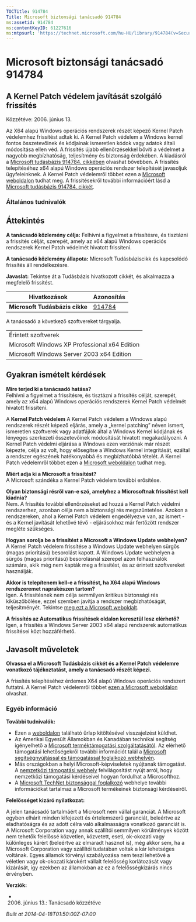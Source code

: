 ```yaml
---
TOCTitle: 914784
Title: Microsoft biztonsági tanácsadó 914784
ms:assetid: 914784
ms:contentKeyID: 61227616
ms:mtpsurl: 'https://technet.microsoft.com/hu-HU/library/914784(v=Security.10)'
---
```




Microsoft biztonsági tanácsadó 914784
=====================================

A Kernel Patch védelem javítását szolgáló frissítés
---------------------------------------------------

Közzétéve: 2006. június 13.

Az X64 alapú Windows operációs rendszerek részét képező Kernel Patch védelemhez frissítést adtak ki. A Kernel Patch védelem a Windows kernel fontos összetevőinek és kódjainak ismeretlen kódok vagy adatok általi módosítása ellen véd. A frissítés újabb ellenőrzésekkel bővíti a védelmet a nagyobb megbízhatóság, teljesítmény és biztonság érdekében. A kiadásról a [Microsoft tudásbázis 914784. cikkében](http://support.microsoft.com/kb/891861) olvashat bővebben. A frissítés telepítéséhez x64 alapú Windows operációs rendszer telepítését javasoljuk ügyfeleinknek. A Kernel Patch védelemről többet ezen a [Microsoft weboldalon](http://www.microsoft.com/whdc/driver/kernel/64bitpatch_faq.mspx) tudhat meg. A frissítésekről további információért lásd a [Microsoft tudásbázis 914784. cikkét](http://support.microsoft.com/kb/891861).

### Általános tudnivalók

Áttekintés
----------


**A tanácsadó közlemény célja:** Felhívni a figyelmet a frissítésre, és tisztázni a frissítés célját, szerepét, amely az x64 alapú Windows operációs rendszerek Kernel Patch védelmét hivatott frissíteni.

**A tanácsadó közlemény állapota:** Microsoft Tudásbáziscikk és kapcsolódó frissítés áll rendelkezésre.

**Javaslat:** Tekintse át a Tudásbázis hivatkozott cikkét, és alkalmazza a megfelelő frissítést.

| Hivatkozások                   | Azonosítás                                       |
|--------------------------------|--------------------------------------------------|
| **Microsoft Tudásbázis cikke** | [914784](http://support.microsoft.com/kb/891861) |

A tanácsadó a következő szoftvereket tárgyalja.

|                                               |
|-----------------------------------------------|
| Érintett szoftverek                           |
| Microsoft Windows XP Professional x64 Edition |
| Microsoft Windows Server 2003 x64 Edition     |

Gyakran ismételt kérdések
-------------------------


**Mire terjed ki a tanácsadó hatása?**  
Felhívni a figyelmet a frissítésre, és tisztázni a frissítés célját, szerepét, amely az x64 alapú Windows operációs rendszerek Kernel Patch védelmét hivatott frissíteni.

A **Kernel Patch védelem**
A Kernel Patch védelem a Windows alapú rendszerek részét képező eljárás, amely a „kernel patching” néven ismert, ismeretlen szoftverek vagy adatfájlok által a Windows Kernel kódjának és lényeges szerkezeti összetevőinek módosítását hivatott megakadályozni. A Kernel Patch védelmi eljárása a Windows ezen verziónak már részét képezte, célja az volt, hogy elősegítse a Windows Kernel integritását, ezáltal a rendszer egészének hatékonyabbá és megbízhatóbbá tételét. A Kernel Patch védelemről többet ezen a [Microsoft weboldalon](http://www.microsoft.com/whdc/driver/kernel/64bitpatch_faq.mspx) tudhat meg.

**Miért adja ki a Microsoft a frissítést?**  
A Microsoft szándéka a Kernel Patch védelem további erősítése.

**Olyan biztonsági résről van-e szó, amelyhez a Microsoftnak frissítést kell kiadnia?**  
Nem. A frissítés további ellenőrzéseket ad hozzá a Kernel Patch védelmi rendszerhez, azonban célja nem a biztonsági rés megszüntetése. Azokon a rendszereken, ahol a Kernel Patch védelem engedélyezve van, az ismert - és a Kernel javítását lehetővé tévő - eljárásokhoz már fertőzött rendszer megléte szükséges.

**Hogyan sorolja be a frissítést a Microsoft a Windows Update webhelyen?**  
A Kernel Patch védelem frissítése a Windows Update webhelyen sürgős (magas prioritású) besorolást kapott. A Windows Update webhelyen a sürgős (magas prioritású) besorolásnál szerepel azon felhasználók számára, akik még nem kapták meg a frissítést, és az érintett szoftvereket használják.

**Akkor is telepítenem kell-e a frissítést, ha X64 alapú Windows rendszeremet naprakészen tartom?**  
Igen. A frissítésnek nem célja semmilyen kritikus biztonsági rés kiküszöbölése, ezzel szemben javítja a rendszer megbízhatóságát, teljesítményét. Tekintse [meg ezt a Microsoft weboldalt](http://www.microsoft.com/whdc/driver/kernel/64bitpatch_faq.mspx).

**A frissítés az Automatikus frissítések oldalon keresztül lesz elérhető?**  
Igen, a frissítés a Windows Server 2003 x64 alapú rendszerek automatikus frissítései közt hozzáférhető.

Javasolt műveletek
------------------


**Olvassa el a Microsoft Tudásbázis cikkét és a Kernel Patch védelemre vonatkozó tájékoztatást, amely a tanácsadó részét képezi.**

A frissítés telepítéséhez érdemes X64 alapú Windows operációs rendszert futtatni. A Kernel Patch védelemről többet [ezen a Microsoft weboldalon](http://www.microsoft.com/whdc/driver/kernel/64bitpatch_faq.mspx) olvashat.

### Egyéb információ

**További tudnivalók:**

-   Ezen a [weboldalon](https://support.microsoft.com/common/survey.aspx?scid=sw;en;1257&amp;showpage=1&amp;ws=technet&amp;sd=tech) található űrlap kitöltésével visszajelzést küldhet.
-   Az Amerikai Egyesült Államokban és Kanadában technikai segítség igényelhető a [Microsoft terméktámogatási szolgáltatásától](http://go.microsoft.com/fwlink/?linkid=21131). Az elérhető támogatási lehetőségekről további információt talál a [Microsoft segítségnyújtással és támogatással foglalkozó webhelyén](http://support.microsoft.com).
-   Más országokban a helyi Microsoft-képviseletek nyújtanak támogatást. A [nemzetközi támogatási webhely](http://go.microsoft.com/fwlink/?linkid=21155) felvilágosítást nyújt arról, hogy nemzetközi támogatási kérdéseivel hogyan fordulhat a Microsofthoz.
-   A [Microsoft TechNet biztonsággal foglalkozó](http://go.microsoft.com/fwlink/?linkid=21132) webhelye további információkat tartalmaz a Microsoft termékeinek biztonsági kérdéseiről.

**Felelősséget kizáró nyilatkozat:**

A jelen tanácsadó tartalmáért a Microsoft nem vállal garanciát. A Microsoft egyben elhárít minden kifejezett és értelemszerű garanciát, beleértve az eladhatóságra és az adott célra való alkalmasságra vonatkozó garanciát is. A Microsoft Corporation vagy annak szállítói semmilyen körülmények között nem tehetők felelőssé közvetlen, közvetett, eseti, ok-okozati vagy különleges kárért (beleértve az elmaradt hasznot is), még akkor sem, ha a Microsoft Corporation vagy szállítói tudatában voltak a kár lehetséges voltának. Egyes államok törvényi szabályozása nem teszi lehetővé a véletlen vagy ok-okozati károkért vállalt felelősség korlátozását vagy kizárását, így ezekben az államokban az ez a felelősségkizárás nincs érvényben.

**Verziók:**

-   2006. június 13.: Tanácsadó közzétéve

*Built at 2014-04-18T01:50:00Z-07:00*
